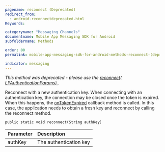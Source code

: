 ```yaml
---
pagename: reconnect (Deprecated)
redirect_from:
  - android-reconnectdeprecated.html
Keywords:

categoryname: "Messaging Channels"
documentname: Mobile App Messaging SDK for Android
subfoldername: Methods

order: 80
permalink: mobile-app-messaging-sdk-for-android-methods-reconnect-(deprecated).html

indicator: messaging
---
```


*This method was deprecated - please use the [reconnect( LPAuthenticationParams) ](android-reconnectfull.html).*

Reconnect with a new authentication key. When connecting with an authentication key, the connection may be closed once the token is expired. When this happens, the [onTokenExpired](android-callbacks-index.html) callback method is called. In this case, the application needs to obtain a fresh key and reconnect by calling the reconnect method.

`public static void reconnect(String authKey)`

| Parameter | Description |
| :--- | :--- |
| authKey | The authentication key  |
